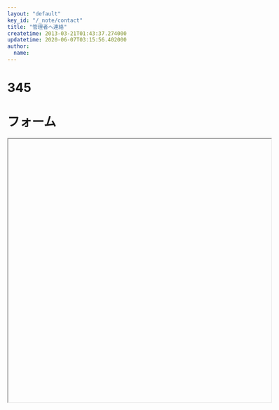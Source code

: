 ```yaml
---
layout: "default"
key_id: "/_note/contact"
title: "管理者へ連絡"
createtime: 2013-03-21T01:43:37.274000
updatetime: 2020-06-07T03:15:56.402000
author: 
  name: 
---
```

# 345

フォーム
======================================================================================

<iframe src="https://spreadsheets.google.com/spreadsheet/embeddedform?formkey=dDJIaWhNYmxDYkpmeFl4Q1JrTDY5TlE6MQ" width="600" height="600">読み込み中...</iframe>